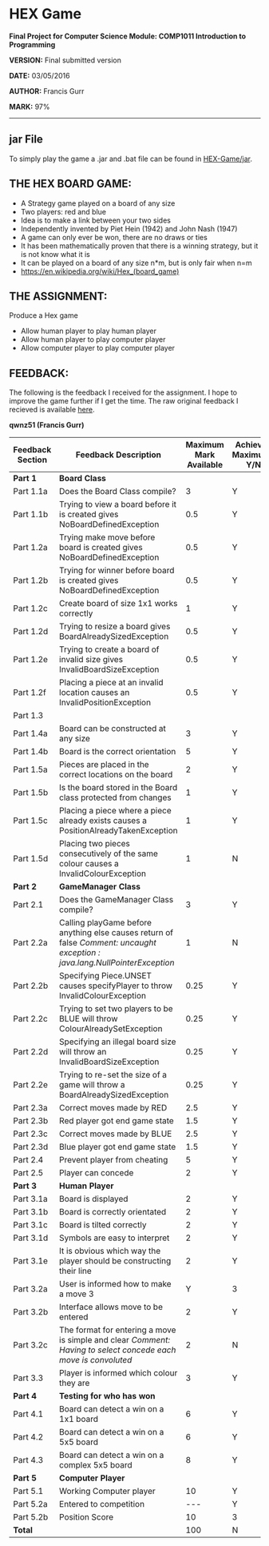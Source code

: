 # HEX Game

**Final Project for Computer Science Module: COMP1011 Introduction to Programming**

**VERSION:** Final submitted version

**DATE:** 03/05/2016

**AUTHOR:** Francis Gurr

**MARK:** 97%

---

## jar File
To simply play the game a .jar and .bat file can be found in [HEX-Game/jar](https://github.com/Francis-Gurr/HEX-Game/tree/master/jar).

## THE HEX BOARD GAME:
- A Strategy game played on a board of any size
- Two players: red and blue
- Idea is to make a link between your two sides
- Independently invented by Piet Hein (1942) and John Nash (1947)
- A game can only ever be won, there are no draws or ties
- It has been mathematically proven that there is a winning strategy, but it is not know what it is
- It can be played on a board of any size n*m, but is only fair when n=m
- https://en.wikipedia.org/wiki/Hex_(board_game)

## THE ASSIGNMENT:
Produce a Hex game
 - Allow human player to play human player
 - Allow human player to play computer player
 - Allow computer player to play computer player

## FEEDBACK:
The following is the feedback I received for the assignment.
I hope to improve the game further if I get the time.
The raw original feedback I recieved is available [here](https://github.com/Francis-Gurr/HEX-Game/blob/master/Notes%20and%20Feedback%20-%20qwnz51.pdf).

**qwnz51 (Francis Gurr)**

| Feedback Section | Feedback Description | Maximum Mark Available | Achieved Maximum? Y/N | Personal Score |
| --- | --- | --- | --- | --- |
| **Part 1** | **Board Class** |
| Part 1.1a | Does the Board Class compile? | 3 | Y | 3 |
| Part 1.1b | Trying to view a board before it is created gives NoBoardDefinedException | 0.5 | Y | 0.5 |
| Part 1.2a | Trying make move before board is created gives NoBoardDefinedException | 0.5 | Y | 0.5 |
| Part 1.2b | Trying for winner before board is created gives NoBoardDefinedException | 0.5 | Y | 0.5 |
| Part 1.2c | Create board of size 1x1 works correctly | 1 | Y | 1 |
| Part 1.2d | Trying to resize a board gives BoardAlreadySizedException | 0.5 | Y | 0.5 |
| Part 1.2e | Trying to create a board of invalid size gives InvalidBoardSizeException | 0.5 | Y | 0.5 |
| Part 1.2f | Placing a piece at an invalid location causes an InvalidPositionException | 0.5 | Y | 0.5 |
| Part 1.3 |
| Part 1.4a | Board can be constructed at any size | 3 | Y | 3 |
| Part 1.4b | Board is the correct orientation | 5 | Y | 5 |
| Part 1.5a | Pieces are placed in the correct locations on the board | 2 | Y | 2 |
| Part 1.5b | Is the board stored in the Board class protected from changes | 1 | Y | 1 |
| Part 1.5c | Placing a piece where a piece already exists causes a PositionAlreadyTakenException | 1 | Y | 1 |
| Part 1.5d | Placing two pieces consecutively of the same colour causes a InvalidColourException | 1 | N | 0 |
| **Part 2** | **GameManager Class** |
| Part 2.1 | Does the GameManager Class compile? | 3 | Y | 3 |
| Part 2.2a | Calling playGame before anything else causes return of false _Comment: uncaught exception : java.lang.NullPointerException_ | 1 | N | 0 | 
| Part 2.2b | Specifying Piece.UNSET causes specifyPlayer to throw InvalidColourException | 0.25 | Y | 0.25|
| Part 2.2c | Trying to set two players to be BLUE will throw ColourAlreadySetException | 0.25 | Y | 0.25 |
| Part 2.2d | Specifying an illegal board size will throw an InvalidBoardSizeException | 0.25 | Y | 0.25 |
| Part 2.2e | Trying to re-set the size of a game will throw a BoardAlreadySizedException | 0.25 | Y | 0.25 |
| Part 2.3a | Correct moves made by RED | 2.5 | Y | 2.5 |
| Part 2.3b | Red player got end game state | 1.5 | Y | 1.5 |
| Part 2.3c | Correct moves made by BLUE | 2.5 | Y | 2.5 |
| Part 2.3d | Blue player got end game state | 1.5 | Y | 1.5 |
| Part 2.4 | Prevent player from cheating | 5 | Y | 5 |
| Part 2.5 | Player can concede | 2 | Y | 2 |
| **Part 3** | **Human Player** |
| Part 3.1a | Board is displayed | 2 | Y | 2 |
| Part 3.1b | Board is correctly orientated | 2 | Y | 2 |
| Part 3.1c | Board is tilted correctly | 2 | Y | 2 |
| Part 3.1d | Symbols are easy to interpret | 2 | Y | 2 |
| Part 3.1e | It is obvious which way the player should be constructing their line | 2 | Y | 2 |
| Part 3.2a | User is informed how to make a move 3 | Y | 3 |
| Part 3.2b | Interface allows move to be entered | 2 | Y | 2 |
| Part 3.2c | The format for entering a move is simple and clear _Comment: Having to select concede each move is convoluted_ | 2 | N | 1 |
| Part 3.3 | Player is informed which colour they are | 3 | Y | 3 |
| **Part 4** | **Testing for who has won** |
| Part 4.1 | Board can detect a win on a 1x1 board | 6 | Y | 6 |
| Part 4.2 | Board can detect a win on a 5x5 board | 6 | Y | 6 |
| Part 4.3 | Board can detect a win on a complex 5x5 board | 8 | Y | 8 |
| **Part 5** | **Computer Player** |
| Part 5.1 | Working Computer player | 10 | Y | 10 |
| Part 5.2a | Entered to competition | --- | Y | --- |
| Part 5.2b | Position Score | 10 | 3 | 10 |
| **Total** || 100 | N | **97** |
